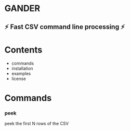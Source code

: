 # GANDER
## :zap: Fast CSV command line processing :zap:

# Contents
* commands
* installation
* examples
* license

# Commands
### peek
peek the first N rows of the CSV
